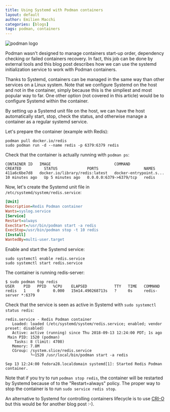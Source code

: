 ```yaml
---
title: Using Systemd with Podman containers
layout: default
author: Emilien Macchi
categories: [blogs]
tags: podman, containers
---
```


![podman logo](https://podman.io/images/podman.svg)

Podman wasn't designed to manage containers start-up order, dependency
checking or failed containers recovery.
In fact, this job can be done by external tools and this blog post describes
how we can use the systemd initialization service to work with Podman
containers.

<!--readmore-->

Thanks to Systemd, containers can be managed in the same way than other
services on a Linux system.
Note that we configure Systemd on the host and not in the container, simply
because this is the simpliest and most popular way to far.
One other option (not covered in this article) would be to configure
Systemd within the container.

By setting up a Systemd unit file on the host, we can have the host
automatically start, stop, check the status, and otherwise manage a container
as a regular systemd service.


Let's prepare the container (example with Redis):
```shell
podman pull docker.io/redis
sudo podman run -d --name redis -p 6379:6379 redis
```

Check that the container is actually running with `podman ps`:
```
CONTAINER ID   IMAGE                            COMMAND                  CREATED          STATUS             PORTS                    NAMES
411a6c6be7d8   docker.io/library/redis:latest   docker-entrypoint.s...   10 minutes ago   Up 5 minutes ago   0.0.0.0:6379->6379/tcp   redis
```

Now, let's create the Systemd unit file in `/etc/systemd/system/redis.service`:

```ini
[Unit]
Description=Redis Podman container
Wants=syslog.service
[Service]
Restart=always
ExecStart=/usr/bin/podman start -a redis
ExecStop=/usr/bin/podman stop -t 10 redis
[Install]
WantedBy=multi-user.target
```

Enable and start the Systemd service:
```shell
sudo systemctl enable redis.service
sudo systemctl start redis.service
```

The container is running redis-server:
```
$ sudo podman top redis
USER    PID   PPID   %CPU    ELAPSED            TTY   TIME   COMMAND
redis   1     0      0.000   15m14.490268713s   ?     0s     redis-server *:6379
```

Check that the service is seen as active in Systemd with
`sudo systemctl status redis`:

```
redis.service - Redis Podman container
   Loaded: loaded (/etc/systemd/system/redis.service; enabled; vendor preset: disabled)
   Active: active (running) since Thu 2018-09-13 12:24:00 PDT; 1s ago
 Main PID: 1520 (podman)
    Tasks: 8 (limit: 4708)
   Memory: 7.8M
   CGroup: /system.slice/redis.service
           └─1520 /usr/local/bin/podman start -a redis

Sep 13 12:24:00 fedora28.localdomain systemd[1]: Started Redis Podman container.
```

Note that if you try to run `podman stop redis`, the container will be
restarted by Systemd because of to the "Restart=always" policy.
The proper way to stop the container is to run `sudo service redis stop`.


An alternative to Systemd for controlling containers lifecycle is to use
[CRI-O](https://github.com/kubernetes-sigs/cri-o) but this would be for
another blog post :-).
